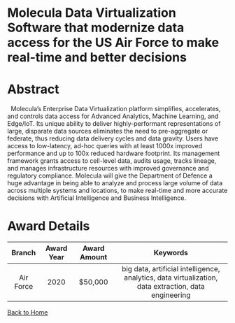 
Molecula Data Virtualization Software that modernize data access for the US Air Force to make real-time and better decisions
============================================================================================================================

# Abstract


  Molecula’s Enterprise Data Virtualization platform simplifies, accelerates, and controls data access for Advanced Analytics, Machine Learning, and Edge/IoT. Its unique ability to deliver highly-performant representations of large, disparate data sources eliminates the need to pre-aggregate or federate, thus reducing data delivery cycles and data gravity. Users have access to low-latency, ad-hoc queries with at least 1000x improved performance and up to 100x reduced hardware footprint. Its management framework grants access to cell-level data, audits usage, tracks lineage, and manages infrastructure resources with improved governance and regulatory compliance. Molecula will give the Department of Defence a huge advantage in being able to analyze and process large volume of data across multiple systems and locations, to make real-time and more accurate decisions with Artificial Intelligence and Business Intelligence.   

# Award Details

|Branch|Award Year|Award Amount|Keywords|
| :---: | :---: | :---: | :---: |
|Air Force|2020|$50,000|big data, artificial intelligence, analytics, data virtualization, data extraction, data engineering|
  
  


[Back to Home](https://github.com/chrischow/dod_sbir_awards/Reports/DJ/#1757)